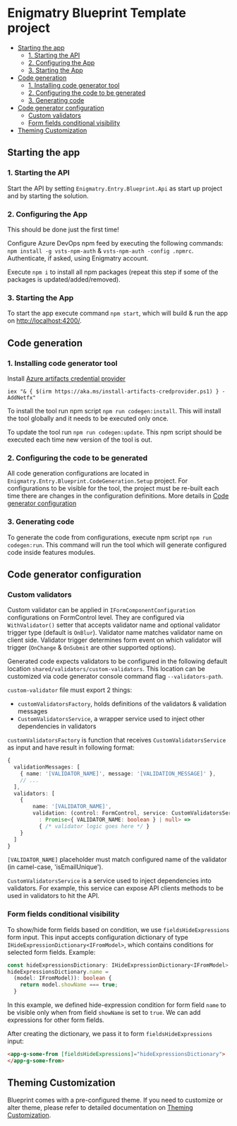 # Enigmatry Blueprint Template project

* [Starting the app](#starting-the-app)
  * [1. Starting the API](#1-starting-the-api)
  * [2. Configuring the App](#2-configuring-the-app)
  * [3. Starting the App](#3-starting-the-app)
* [Code generation](#code-generation)
  * [1. Installing code generator tool](#1-installing-code-generator-tool)
  * [2. Configuring the code to be generated](#2-configuring-the-code-to-be-generated)
  * [3. Generating code](#3-generating-code)
* [Code generator configuration](#code-generator-configuration)
  * [Custom validators](#custom-validators)
  * [Form fields conditional visibility](#form-fields-conditional-visibility)
* [Theming Customization](#theming-customization)

## Starting the app

### 1. Starting the API

Start the API by setting `Enigmatry.Entry.Blueprint.Api` as start up project and by starting the solution.

### 2. Configuring the App

This should be done just the first time!

Configure Azure DevOps npm feed by executing the following commands: `npm install -g vsts-npm-auth` & `vsts-npm-auth -config .npmrc`. Authenticate, if asked, using Enigmatry account.

Execute `npm i` to install all npm packages (repeat this step if some of the packages is updated/added/removed).

### 3. Starting the App

To start the app execute command `npm start`, which will build & run the app on <http://localhost:4200/>.

## Code generation

### 1. Installing code generator tool

Install [Azure artifacts credential provider](https://github.com/microsoft/artifacts-credprovider#setup)

`iex "& { $(irm https://aka.ms/install-artifacts-credprovider.ps1) } -AddNetfx"`

To install the tool run npm script `npm run codegen:install`. This will install the tool globally and it needs to be executed only once.

To update the tool run `npm run codegen:update`. This npm script should be executed each time new version of the tool is out.

### 2. Configuring the code to be generated

All code generation configurations are located in `Enigmatry.Entry.Blueprint.CodeGeneration.Setup` project. For configurations to be visible for the tool, the project must be re-built each time there are changes in the configuration definitions. More details in [Code generator configuration](#code-generator-configuration)

### 3. Generating code

To generate the code from configurations, execute npm script `npm run codegen:run`. This command will run the tool which will generate configured code inside features modules.

## Code generator configuration

### Custom validators

Custom validator can be applied in `IFormComponentConfiguration` configurations on FormControl level. They are configured via `WithValidator()` setter that accepts validator name and optional validator trigger type (default is `OnBlur`). Validator name matches validator name on client side. Validator trigger determines form event on which validator will trigger (`OnChange` & `OnSubmit` are other supported options).

Generated code expects validators to be configured in the following default location `shared/validators/custom-validators`. This location can be customized via code generator console command flag `--validators-path`.

`custom-validator` file must export 2 things:

* `customValidatorsFactory`, holds definitions of the validators & validation messages
* `CustomValidatorsService`, a wrapper service used to inject other dependencies in validators

`customValidatorsFactory` is function that receives `CustomValidatorsService` as input and have result in following format:

```ts
{
  validationMessages: [
    { name: '[VALIDATOR_NAME]', message: '[VALIDATION_MESSAGE]' },
    // ...
  ],
  validators: [
    {
        name: '[VALIDATOR_NAME]',
        validation: (control: FormControl, service: CustomValidatorsService)
          : Promise<{ VALIDATOR_NAME: boolean } | null> =>
          { /* validator logic goes here */ }
    }
  ]
}
```

`[VALIDATOR_NAME]` placeholder must match configured name of the validator (in camel-case, 'isEmailUnique').

`CustomValidatorsService` is a service used to inject dependencies into validators. For example, this service can expose API clients methods to be used in validators to hit the API.

### Form fields conditional visibility

To show/hide form fields based on condition, we use `fieldsHideExpressions` form input. This input accepts configuration dictionary of type `IHideExpressionDictionary<IFromModel>`, which contains conditions for selected form fields. Example:

```ts
const hideExpressionsDictionary: IHideExpressionDictionary<IFromModel> = {};
hideExpressionsDictionary.name =
  (model: IFromModel)): boolean {
    return model.showName === true;
  }
```

In this example, we defined hide-expression condition for form field `name` to be visible only when from field `showName` is set to `true`. We can add expressions for other form fields.

After creating the dictionary, we pass it to form `fieldsHideExpressions` input:

```html
<app-g-some-from [fieldsHideExpressions]="hideExpressionsDictionary">
</app-g-some-from>
```

## Theming Customization
Blueprint comes with a pre-configured theme. If you need to customize or alter theme, please refer to detailed documentation on 
[Theming Customization](theming-setup.md).